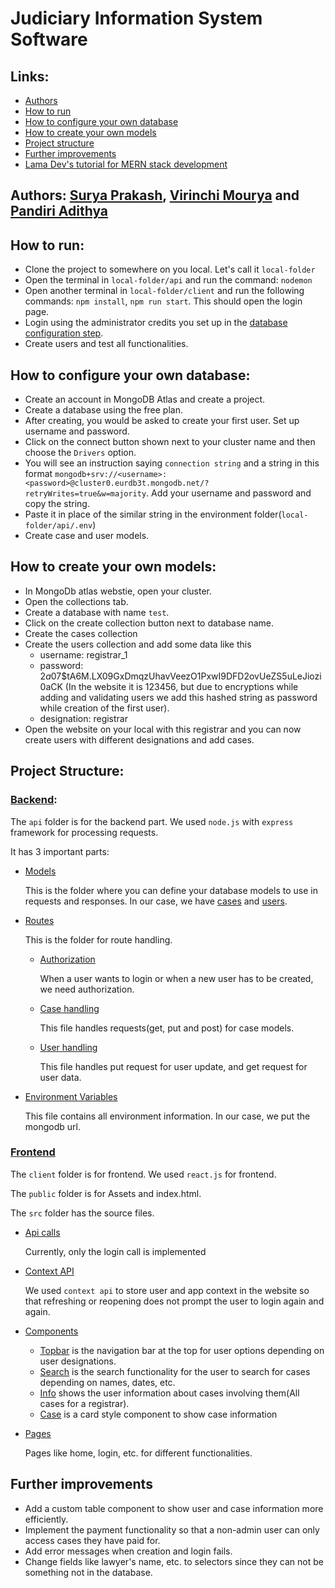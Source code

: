 ﻿# Judiciary Information System Software

## Links:

* [Authors](#authors)
* [How to run](#how-to-run)
* [How to configure your own database](#how-to-configure-your-own-database)
* [How to create your own models](#how-to-create-your-own-models)
* [Project structure](#project-structure)
* [Further improvements](#further-improvements)
* [Lama Dev's tutorial for MERN stack development](https://youtu.be/pFHyZvVxce0)
 
## Authors: [Surya Prakash](https://github.com/nespar7/), [Virinchi Mourya](https://github.com/Kreiger444) and [Pandiri Adithya](https://github.com/fartbox123)

## How to run:
* Clone the project to somewhere on you local. Let's call it `local-folder`
* Open the terminal in `local-folder/api` and run the command: `nodemon`
* Open another terminal in `local-folder/client` and run the following commands: `npm install`, `npm run start`. This should open the login page.
* Login using the administrator credits you set up in the [database configuration step](#how-to-configure-your-own-database).
* Create users and test all functionalities.

## How to configure your own database:
* Create an account in MongoDB Atlas and create a project.
* Create a database using the free plan.
* After creating, you would be asked to create your first user. Set up username and password.
* Click on the connect button shown next to your cluster name and then choose the `Drivers` option.
* You will see an instruction saying `connection string` and a string in this format `mongodb+srv://<username>:<password>@cluster0.eurdb3t.mongodb.net/?retryWrites=true&w=majority`. Add your username and password and copy the string.
* Paste it in place of the similar string in the environment folder(`local-folder/api/.env`)
* Create case and user models.

## How to create your own models:
* In MongoDb atlas webstie, open your cluster.
* Open the collections tab.
* Create a database with name `test`.
* Click on the create collection button next to database name.
* Create the cases collection
* Create the users collection and add some data like this
  * username: registrar_1
  * password: $2a$07$tA6M.LX09GxDmqzUhavVeezO1PxwI9DFD2ovUeZS5uLeJiozi0aCK (In the website it is 123456, but due to encryptions while adding and validating users we add this hashed string as password while creation of the first user).
  * designation: registrar
* Open the website on your local with this registrar and you can now create users with different designations and add cases.

## Project Structure:

### [Backend](./api):

The `api` folder is for the backend part. 
We used `node.js` with `express` framework for processing requests.

It has 3 important parts:

* [Models](./api/models)

  This is the folder where you can define your database models to use in requests and responses.
In our case, we have [cases](./api/models/Case.js) and [users](./api/models/User.js).

* [Routes](./api/routes)

  This is the folder for route handling. 

  * [Authorization](./api/routes/auth.js)

    When a user wants to login or when a new user has to be created, we need authorization.

  * [Case handling](./api/routes/case.js)

    This file handles requests(get, put and post) for case models.

  * [User handling](./api/routes/user.js)

    This file handles put request for user update, and get request for user data.

* [Environment Variables](./api/.env)

  This file contains all environment information. In our case, we put the mongodb url.


### [Frontend](./client)

The `client` folder is for frontend. 
We used `react.js` for frontend.

The `public` folder is for Assets and index.html.

The `src` folder has the source files.

* [Api calls](./client/src/apiCalls.js)
  
  Currently, only the login call is implemented
* [Context API](./client/src/context)

  We used `context api` to store user and app context in the website so that refreshing or reopening does not prompt the user to login again and again.
* [Components](./client/src/components)

  * [Topbar](./client/src/components/topbar) is the navigation bar at the top for user options depending on user designations.
  * [Search](./client/src/components/searches) is the search functionality for the user to search for cases depending on names, dates, etc.
  * [Info](./client/src/components/info) shows the user information about cases involving them(All cases for a registrar).
  * [Case](./client/src/components/case) is a card style component to show case information
* [Pages](./client/src/pages)

  Pages like home, login, etc. for different functionalities.


## Further improvements

* Add a custom table component to show user and case information more efficiently.
* Implement the payment functionality so that a non-admin user can only access cases they have paid for.
* Add error messages when creation and login fails.
* Change fields like lawyer's name, etc. to selectors since they can not be something not in the database.
